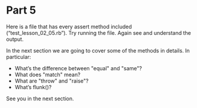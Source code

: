 # Part 5


Here is a file that has every assert method included (“test\_lesson\_02\_05.rb”). Try running the file. Again see and understand the output.

In the next section we are going to cover some of the methods in details. In particular:


* What’s the difference between "equal" and "same"?
* What does "match" mean?
* What are "throw" and "raise"?
* What’s flunk()?


See you in the next section.

